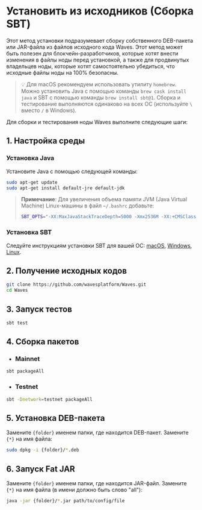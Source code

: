 # Установить из исходников (Сборка SBT)

Этот метод установки подразумевает сборку собственного DEB-пакета или JAR-файла из файлов исходного кода Waves. Этот метод может быть полезен для блокчейн-разработчиков, которые хотят внести изменения в файлы ноды перед установкой, а также для продвинутых владельцев ноды, которые хотят самостоятельно убедиться, что исходные файлы ноды на 100% безопасны.

> :bulb: Для macOS рекомендуем использовать утилиту `homebrew`. Можно установить Java с помощью команды `brew cask install java` и SBT с помощью команды `brew install sbt@1`. Сборка и тестирование выполняются одинаково на всех ОС (используйте `\` вместо `/` в Windows).

Для сборки и тестирования ноды Waves выполните следующие шаги:

## 1. Настройка среды

### Установка Java

Установите Java с помощью следующей команды:

```bash
sudo apt-get update
sudo apt-get install default-jre default-jdk
```

>**Примечание**: Для увеличения объема памяти JVM (Java Virtual Machine) Linux-машины в файл `~/.bashrc` добавьте:
>  ```bash
>  SBT_OPTS="-XX:MaxJavaStackTraceDepth=5000 -Xmx2536M -XX:+CMSClassUnloadingEnabled -Xss2M"
>  ```

### Установка SBT

Следуйте инструкциям установки SBT для вашей ОС: [macOS](https://www.scala-sbt.org/1.0/docs/Installing-sbt-on-Mac.html), [Windows](https://www.scala-sbt.org/1.0/docs/Installing-sbt-on-Windows.html), [Linux](https://www.scala-sbt.org/1.0/docs/Installing-sbt-on-Linux.html).

## 2. Получение исходных кодов

```bash
git clone https://github.com/wavesplatform/Waves.git
cd Waves
```

## 3. Запуск тестов

```bash
sbt test
```

## 4. Сборка пакетов

* ### Mainnet

```bash
sbt packageAll
```

* ### Testnet

```bash
sbt -Dnetwork=testnet packageAll
```

## 5. Установка DEB-пакета

Замените `{folder}` именем папки, где находится DEB-пакет. Замените `{*}` на имя файла:

```bash
sudo dpkg -i {folder}/*.deb
```

## 6. Запуск Fat JAR

Замените `{folder}` именем папки, где находится JAR-файл. Замените `{*}` на имя файла \(в имени должно быть слово "all"\):

```bash
java -jar {folder}/*.jar path/to/config/file
```
